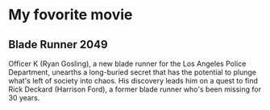 # My fovorite movie

## Blade Runner 2049

Officer K (Ryan Gosling), a new blade runner for the Los Angeles Police Department, unearths a long-buried secret that has the potential to plunge what's left of society into chaos. His discovery leads him on a quest to find Rick Deckard (Harrison Ford), a former blade runner who's been missing for 30 years.
